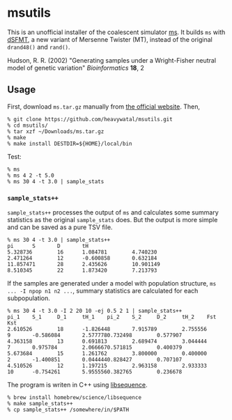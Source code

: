 # msutils

This is an unofficial installer of the coalescent simulator [ms](http://home.uchicago.edu/rhudson1/source/mksamples.html).
It builds ``ms`` with
[dSFMT](http://www.math.sci.hiroshima-u.ac.jp/~m-mat/MT/SFMT/index.html),
a new variant of Mersenne Twister (MT),
instead of the original ``drand48()`` and ``rand()``.

Hudson, R. R. (2002)
"Generating samples under a Wright-Fisher neutral model of genetic variation"
*Bioinformatics* **18**, 2

## Usage

First, download `ms.tar.gz` manually from [the official website](http://home.uchicago.edu/rhudson1/source/mksamples.html).
Then,
```
% git clone https://github.com/heavywatal/msutils.git
% cd msutils/
% tar xzf ~/Downloads/ms.tar.gz
% make
% make install DESTDIR=${HOME}/local/bin
```

Test:
```
% ms
% ms 4 2 -t 5.0
% ms 30 4 -t 3.0 | sample_stats
```

### `sample_stats++`

`sample_stats++` processes the output of `ms` and calculates some summary statistics as the original `sample_stats` does. But the output is more simple and can be saved as a pure TSV file.
```
% ms 30 4 -t 3.0 | sample_stats++
pi      S       D       tH
5.328736        16      1.084781        4.740230
2.471264        12      -0.600858       0.632184
11.857471       28      2.435626        10.901149
8.510345        22      1.873420        7.213793
```

If the samples are generated under a model with population structure, `ms ... -I npop n1 n2 ...`, summary statistics are calculated for each subpopulation.
```
% ms 30 4 -t 3.0 -I 2 20 10 -ej 0.5 2 1 | sample_stats++
pi_1    S_1     D_1     tH_1    pi_2    S_2     D_2     tH_2    Fst     Kst
2.610526        18      -1.826448       7.915789        2.755556        9       -0.586084       2.5777780.732498        0.577907
4.363158        13      0.691813        2.689474        3.044444        7       0.975784        2.0666670.571815        0.400379
5.673684        15      1.261762        3.800000        0.400000        2       -1.400851       0.0444440.828427        0.707107
4.510526        12      1.197215        2.963158        2.933333        10      -0.754261       5.9555560.382765        0.236678
```

The program is writen in C++ using [libsequence](https://github.com/molpopgen/libsequence).
```
% brew install homebrew/science/libsequence
% make sample_stats++
% cp sample_stats++ /somewhere/in/$PATH
```
